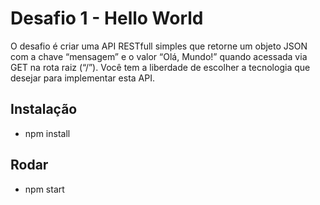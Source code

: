 
# Desafio 1 - Hello World

O desafio é criar uma API RESTfull simples que retorne um objeto JSON com a chave “mensagem” e o valor “Olá, Mundo!” quando acessada via GET na rota raiz (“/”). Você tem a liberdade de escolher a tecnologia que desejar para implementar esta API.

## Instalação
- npm install

## Rodar
- npm start
